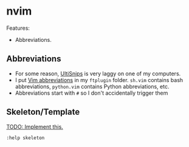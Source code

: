 
# nvim

Features:

- Abbreviations.

## Abbreviations

- For some reason, [UltiSnips](https://github.com/SirVer/ultisnips) is very laggy on one of my computers.
- I put [Vim abbreviations](https://vim.fandom.com/wiki/Using_abbreviations) in my `ftplugin` folder.
  `sh.vim` contains bash abbreviations, `python.vim` contains Python abbreviations, etc.
- Abbreviations start with `#` so I don't accidentally trigger them

## Skeleton/Template

[TODO: Implement this.](https://vimtricks.com/p/vim-file-templates/)

```
:help skeleton
```

